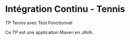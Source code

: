 ﻿# Intégration Continu - Tennis
TP Tennis avec Test Fonctionnel

Ce TP est une application Maven en JAVA.
